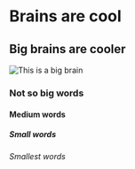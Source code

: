 # Brains are cool
## Big brains are cooler
![This is a big brain](https://www.thesynergist.org/wp-content/uploads/2014/09/469564565.jpg)
### Not so big words
#### Medium words
##### Small words
###### Smallest words

